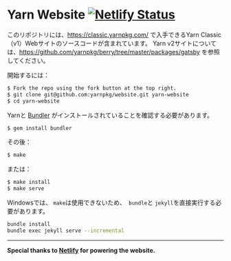 Yarn Website
[![Netlify Status](https://api.netlify.com/api/v1/badges/85057564-01fa-49d4-b898-30acb74ae19e/deploy-status)](https://app.netlify.com/sites/yarnpkg/deploys)
============

このリポジトリには、<https://classic.yarnpkg.com/> で入手できるYarn Classic（v1）Webサイトのソースコードが含まれています。 Yarn v2サイトについては、<https://github.com/yarnpkg/berry/tree/master/packages/gatsby> を参照してください。

開始するには：

```sh
$ Fork the repo using the fork button at the top right.
$ git clone git@github.com:yarnpkg/website.git yarn-website
$ cd yarn-website
```

Yarnと [Bundler](http://bundler.io/) がインストールされていることを確認する必要があります。
```sh
$ gem install bundler
```

その後：

```sh
$ make
```

または：

```sh
$ make install
$ make serve
```

Windowsでは、 `make`は使用できないため、` bundle`と `jekyll`を直接実行する必要があります。

```sh
bundle install
bundle exec jekyll serve --incremental
```

---

**Special thanks to [Netlify](https://www.netlify.com/) for powering the website.**
